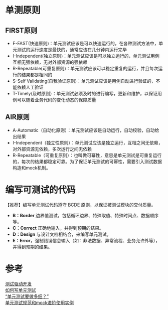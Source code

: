 # 单测原则
## FIRST原则
* F-FAST(快速原则)：单元测试应该是可以快速运行的，在各种测试方法中，单元测试的运行速度是最快的，通常应该在几分钟内运行完毕  
* I-Independent(独立原则)：单元测试应该是可以独立运行的，单元测试用例互相无强依赖，无对外部资源的强依赖  
* R-Repeatable(可重复原则)：单元测试应该可以稳定重复的运行，并且每次运行的结果都是相同的  
* S-Self Validating(自我验证原则)：单元测试应该是用例自动进行验证的，不能依赖人工验证  
* T-Timely(及时原则）：单元测试必须及时的进行编写，更新和维护，以保证用例可以随着业务代码的变化动态的保障质量  
## AIR原则
* A-Automatic（自动化原则）：单元测试应该是自动运行，自动校验，自动给出结果
* I-Independent（独立性原则）：单元测试应该是独立运行，互相之间无依赖，对外部资源无依赖，多次运行之间无依赖
* R-Repeatable（可重复原则）：也叫做可幂性，意思是单元测试是可重复运行的，每次的结果都稳定可靠。为了保证单元测试的可幂性，需要引入测试数据构造和mock机制。

# 编写可测试的代码
【推荐】编写单元测试代码遵守 BCDE 原则，以保证被测试模块的交付质量。
* **B：Border** 边界值测试，包括循环边界、特殊取值、特殊时间点、数据顺序等。
* **C：Correct** 正确地输入，并得到预期的结果。
* **D：Design** 与设计文档相结合，来编写单元测试。
* **E：Error**，强制错误信息输入（如：非法数据、异常流程、业务允许外等），并得到预期的结果。

# 参考
[测试驱动开发](http://arganzheng.life/tdd.html)  
[如何写单元测试](http://jimolonely.github.io/2018/10/28/basic/003-unit-testing/)  
[“单元测试要做多细？”](https://coolshell.cn/articles/8209.html)  
[单元测试规范和mock进阶使用实例](https://github.com/cyneck/unit-test-specification)  
